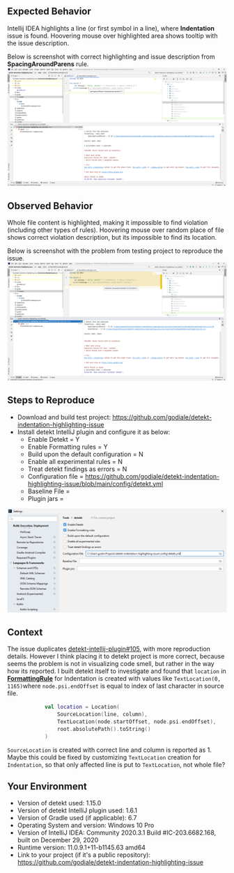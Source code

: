 ## Expected Behavior
Intellij IDEA highlights a line (or first symbol in a line), where **Indentation** issue is found.
Hoovering mouse over highlighted area shows tooltip with the issue description.

Below is screenshot with correct highlighting and issue description from **SpacingAroundParens** rule.
![Correct spacing around parens highlighting](docs/correct_spacing_highlighting.png)

## Observed Behavior
Whole file content is highlighted, making it impossible to find violation (including other types of rules).
Hoovering mouse over random place of file shows correct violation description, but its impossible to find its location.

Below is screenshot with the problem from testing project to reproduce the issue.
![Incorrect indentation highlighting](docs/incorrect_indentation_highlighting.png)

## Steps to Reproduce
- Download and build test project: https://github.com/godiale/detekt-indentation-highlighting-issue
- Install detekt IntelliJ plugin and configure it as below:
    - Enable Detekt = Y
    - Enable Formatting rules = Y
    - Build upon the default configuration = N
    - Enable all experimental rules = N
    - Treat detekt findings as errors = N
    - Configuration file = https://github.com/godiale/detekt-indentation-highlighting-issue/blob/main/config/detekt.yml
    - Baseline File = <empty>
    - Plugin jars = <empty>

![Idea detekt plugin settings](docs/idea_settings.png)

## Context
The issue duplicates [detekt-intellij-plugin#105](https://github.com/detekt/detekt-intellij-plugin/issues/105), with more reproduction details.
However I think placing it to detekt project is more correct, because seems the problem is not in visualizing code smell, but rather in the way how its reported.
I built detekt itself to investigate and found that ```location``` in [**FormattingRule**](https://github.com/detekt/detekt/blob/v1.15.0/detekt-formatting/src/main/kotlin/io/gitlab/arturbosch/detekt/formatting/FormattingRule.kt#L65) for Indentation is created with values like ```TextLocation(0, 1165)```where ```node.psi.endOffset``` is equal to index of last character in source file.
```kotlin
            val location = Location(
                SourceLocation(line, column),
                TextLocation(node.startOffset, node.psi.endOffset),
                root.absolutePath().toString()
            )
```
```SourceLocation``` is created with correct line and column is reported as 1.
Maybe this could be fixed by customizing ```TextLocation``` creation for ```Indentation```, so that only affected line is put to ```TextLocation```, not whole file?

## Your Environment
* Version of detekt used: 1.15.0
* Version of detekt IntelliJ plugin used: 1.6.1
* Version of Gradle used (if applicable): 6.7
* Operating System and version: Windows 10 Pro
* Version of IntelliJ IDEA: Community 2020.3.1 Build #IC-203.6682.168, built on December 29, 2020
* Runtime version: 11.0.9.1+11-b1145.63 amd64
* Link to your project (if it's a public repository): https://github.com/godiale/detekt-indentation-highlighting-issue
